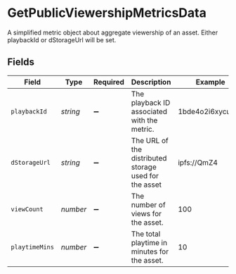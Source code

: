 # GetPublicViewershipMetricsData

A simplified metric object about aggregate viewership of an
asset. Either playbackId or dStorageUrl will be set.



## Fields

| Field                                                 | Type                                                  | Required                                              | Description                                           | Example                                               |
| ----------------------------------------------------- | ----------------------------------------------------- | ----------------------------------------------------- | ----------------------------------------------------- | ----------------------------------------------------- |
| `playbackId`                                          | *string*                                              | :heavy_minus_sign:                                    | The playback ID associated with the metric.           | 1bde4o2i6xycudoy                                      |
| `dStorageUrl`                                         | *string*                                              | :heavy_minus_sign:                                    | The URL of the distributed storage used for the asset | ipfs://QmZ4                                           |
| `viewCount`                                           | *number*                                              | :heavy_minus_sign:                                    | The number of views for the asset.                    | 100                                                   |
| `playtimeMins`                                        | *number*                                              | :heavy_minus_sign:                                    | The total playtime in minutes for the asset.          | 10                                                    |